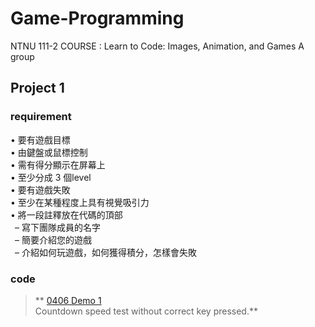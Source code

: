# Game-Programming
NTNU 111-2 COURSE : Learn to Code: Images, Animation, and Games A group 


## Project 1
### requirement

• 要有遊戲目標<br />
• 由鍵盤或鼠標控制<br />
• 需有得分顯示在屏幕上<br />
• 至少分成 3 個level<br />
• 要有遊戲失敗<br />
• 至少在某種程度上具有視覺吸引力<br />
• 將一段註釋放在代碼的頂部<br />
&ensp;– 寫下團隊成員的名字<br />
&ensp;– 簡要介紹您的遊戲<br />
&ensp;– 介紹如何玩遊戲，如何獲得積分，怎樣會失敗

### code
>**
[0406 Demo 1](https://github.com/HSULW/Game-Programming/commit/fa6485e7d74447c34ae19deea2c06569146cdf6d)<br />
Countdown speed test without correct key pressed.**


